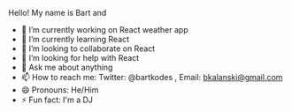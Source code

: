 Hello! My name is Bart and 

- 🔭 I’m currently working on React weather app
- 🌱 I’m currently learning React
- 👯 I’m looking to collaborate on React
- 🤔 I’m looking for help with React
- 💬 Ask me about anything
- 📫 How to reach me: Twitter: @bartkodes , Email: bkalanski@gmail.com
- 😄 Pronouns: He/Him
- ⚡ Fun fact: I'm a DJ


